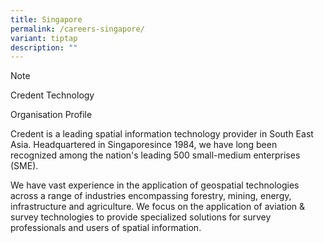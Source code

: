 ```yaml
---
title: Singapore
permalink: /careers-singapore/
variant: tiptap
description: ""
---
```

<p>Note</p><p>Credent Technology</p><p>Organisation Profile</p><p>Credent is a leading spatial information technology provider in South East Asia. Headquartered in Singaporesince 1984, we have long been recognized among the nation's leading 500 small-medium enterprises (SME).</p><p>We have vast experience in the application of geospatial technologies across a range of industries encompassing forestry, mining, energy, infrastructure and agriculture. We focus on the application of aviation &amp; survey technologies to provide specialized solutions for survey professionals and users of spatial information.</p>